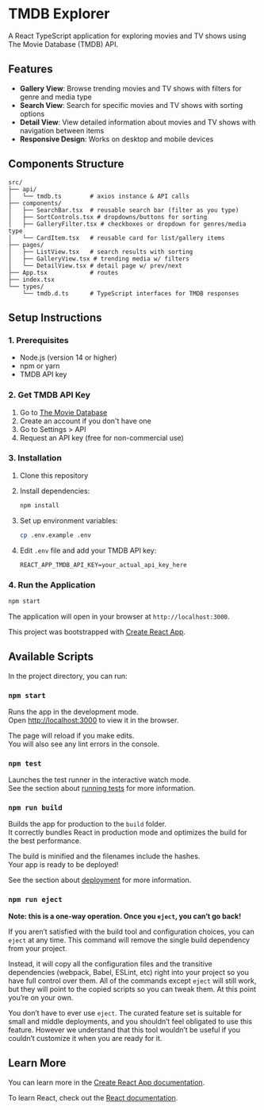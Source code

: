 # TMDB Explorer

A React TypeScript application for exploring movies and TV shows using The Movie Database (TMDB) API.

## Features

- **Gallery View**: Browse trending movies and TV shows with filters for genre and media type
- **Search View**: Search for specific movies and TV shows with sorting options
- **Detail View**: View detailed information about movies and TV shows with navigation between items
- **Responsive Design**: Works on desktop and mobile devices

## Components Structure

```
src/
├── api/
│   └── tmdb.ts        # axios instance & API calls
├── components/
│   ├── SearchBar.tsx  # reusable search bar (filter as you type)
│   ├── SortControls.tsx # dropdowns/buttons for sorting
│   ├── GalleryFilter.tsx # checkboxes or dropdown for genres/media type
│   └── CardItem.tsx   # reusable card for list/gallery items
├── pages/
│   ├── ListView.tsx   # search results with sorting
│   ├── GalleryView.tsx # trending media w/ filters
│   └── DetailView.tsx # detail page w/ prev/next
├── App.tsx            # routes
├── index.tsx
└── types/
    └── tmdb.d.ts      # TypeScript interfaces for TMDB responses
```

## Setup Instructions

### 1. Prerequisites
- Node.js (version 14 or higher)
- npm or yarn
- TMDB API key

### 2. Get TMDB API Key
1. Go to [The Movie Database](https://www.themoviedb.org/)
2. Create an account if you don't have one
3. Go to Settings > API
4. Request an API key (free for non-commercial use)

### 3. Installation
1. Clone this repository
2. Install dependencies:
   ```bash
   npm install
   ```

3. Set up environment variables:
   ```bash
   cp .env.example .env
   ```
   
4. Edit `.env` file and add your TMDB API key:
   ```
   REACT_APP_TMDB_API_KEY=your_actual_api_key_here
   ```

### 4. Run the Application
```bash
npm start
```

The application will open in your browser at `http://localhost:3000`.

This project was bootstrapped with [Create React App](https://github.com/facebook/create-react-app).

## Available Scripts

In the project directory, you can run:

### `npm start`

Runs the app in the development mode.\
Open [http://localhost:3000](http://localhost:3000) to view it in the browser.

The page will reload if you make edits.\
You will also see any lint errors in the console.

### `npm test`

Launches the test runner in the interactive watch mode.\
See the section about [running tests](https://facebook.github.io/create-react-app/docs/running-tests) for more information.

### `npm run build`

Builds the app for production to the `build` folder.\
It correctly bundles React in production mode and optimizes the build for the best performance.

The build is minified and the filenames include the hashes.\
Your app is ready to be deployed!

See the section about [deployment](https://facebook.github.io/create-react-app/docs/deployment) for more information.

### `npm run eject`

**Note: this is a one-way operation. Once you `eject`, you can’t go back!**

If you aren’t satisfied with the build tool and configuration choices, you can `eject` at any time. This command will remove the single build dependency from your project.

Instead, it will copy all the configuration files and the transitive dependencies (webpack, Babel, ESLint, etc) right into your project so you have full control over them. All of the commands except `eject` will still work, but they will point to the copied scripts so you can tweak them. At this point you’re on your own.

You don’t have to ever use `eject`. The curated feature set is suitable for small and middle deployments, and you shouldn’t feel obligated to use this feature. However we understand that this tool wouldn’t be useful if you couldn’t customize it when you are ready for it.

## Learn More

You can learn more in the [Create React App documentation](https://facebook.github.io/create-react-app/docs/getting-started).

To learn React, check out the [React documentation](https://reactjs.org/).
